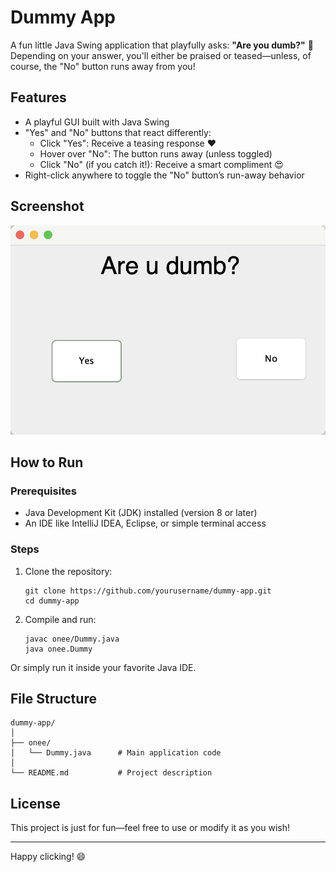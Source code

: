 # Dummy App

A fun little Java Swing application that playfully asks: **"Are you dumb?"** 🧠  
Depending on your answer, you'll either be praised or teased—unless, of course, the "No" button runs away from you!

## Features

- A playful GUI built with Java Swing
- "Yes" and "No" buttons that react differently:
  - Click "Yes": Receive a teasing response ❤️
  - Hover over "No": The button runs away (unless toggled)
  - Click "No" (if you catch it!): Receive a smart compliment 😍
- Right-click anywhere to toggle the "No" button’s run-away behavior

## Screenshot

![App Screenshot](screenshot.png)

## How to Run

### Prerequisites

- Java Development Kit (JDK) installed (version 8 or later)
- An IDE like IntelliJ IDEA, Eclipse, or simple terminal access

### Steps

1. Clone the repository:
   ```
   git clone https://github.com/yourusername/dummy-app.git
   cd dummy-app
   ```

2. Compile and run:
   ```
   javac onee/Dummy.java
   java onee.Dummy
   ```


Or simply run it inside your favorite Java IDE.

## File Structure
```
dummy-app/
│
├── onee/
│   └── Dummy.java      # Main application code
│
└── README.md           # Project description
```

## License

This project is just for fun—feel free to use or modify it as you wish!

---

Happy clicking! 😄

